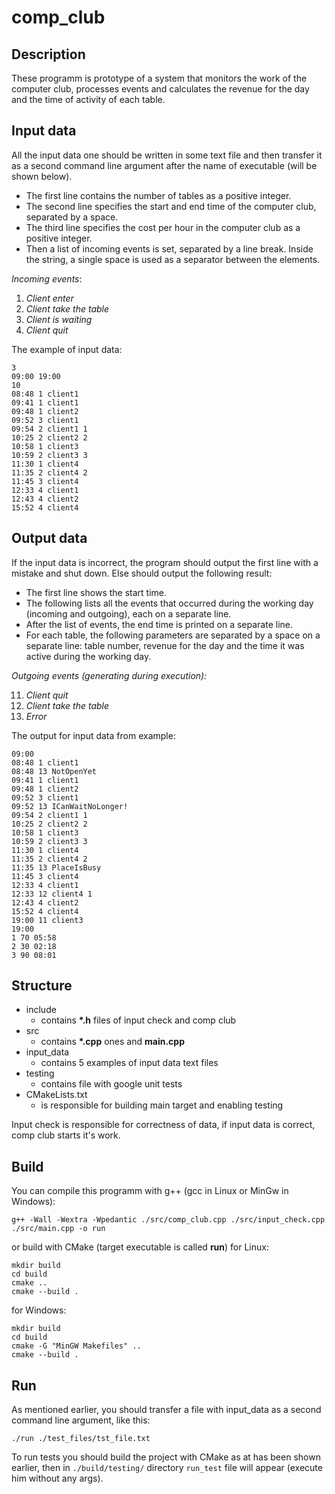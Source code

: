 # comp_club

## Description
These programm is prototype of a system that monitors the work of the computer club, processes events and calculates the revenue for the day and the time of activity of each table.

## Input data
All the input data one should be written in some text file and then transfer it as a second command line argument after the name of executable (will be shown below).

* The first line contains the number of tables as a positive integer.
* The second line specifies the start and end time of the computer club, separated by a space.
* The third line specifies the cost per hour in the computer club as a positive integer.
* Then a list of incoming events is set, separated by a line break. Inside the string, a single space is used as a separator between the elements. 

_Incoming events_:
1. _Client enter_
2. _Client take the table_
3. _Client is waiting_
4. _Client quit_

The example of input data:
```
3
09:00 19:00
10
08:48 1 client1
09:41 1 client1
09:48 1 client2
09:52 3 client1
09:54 2 client1 1
10:25 2 client2 2
10:58 1 client3
10:59 2 client3 3
11:30 1 client4
11:35 2 client4 2
11:45 3 client4
12:33 4 client1
12:43 4 client2
15:52 4 client4
```

## Output data

If the input data is incorrect, the program should output the first line with a mistake and shut down. Else should output the following result:
* The first line shows the start time.
* The following lists all the events that occurred during the working day (incoming and outgoing), each on a separate line.
* After the list of events, the end time is printed on a separate line.
* For each table, the following parameters are separated by a space on a separate line: table number, revenue for the day and the time it was active during the working day.

_Outgoing events (generating during execution):_

11. _Client quit_
22. _Client take the table_
33. _Error_

The output for input data from example:
```
09:00
08:48 1 client1
08:48 13 NotOpenYet
09:41 1 client1
09:48 1 client2 
09:52 3 client1
09:52 13 ICanWaitNoLonger!
09:54 2 client1 1
10:25 2 client2 2
10:58 1 client3 
10:59 2 client3 3
11:30 1 client4
11:35 2 client4 2
11:35 13 PlaceIsBusy
11:45 3 client4
12:33 4 client1
12:33 12 client4 1
12:43 4 client2
15:52 4 client4
19:00 11 client3
19:00
1 70 05:58 
2 30 02:18
3 90 08:01 
```

## Structure
* include
  * contains __*.h__ files of input check and comp club
* src
    * contains __*.cpp__ ones and __main.cpp__
* input_data
  * contains 5 examples of input data text files
* testing
    * contains file with google unit tests
* CMakeLists.txt
    * is responsible for building main target and enabling testing

Input check is responsible for correctness of data, if input data is correct, comp club starts it's work. 
## Build 
You can compile this programm with g++ (gcc in Linux or MinGw in Windows):
```
g++ -Wall -Wextra -Wpedantic ./src/comp_club.cpp ./src/input_check.cpp ./src/main.cpp -o run
```
or build with CMake (target executable is called __run__) for Linux:
```
mkdir build
cd build
cmake ..
cmake --build .
```
for Windows:
```
mkdir build
cd build
cmake -G "MinGW Makefiles" ..
cmake --build .
```

## Run
As mentioned earlier, you should transfer a file with input_data as a second command line argument, like this:
```
./run ./test_files/tst_file.txt
```
To run tests you should build the project with CMake as at has been shown earlier, then in `./build/testing/` directory `run_test` file will appear (execute him without any args).

